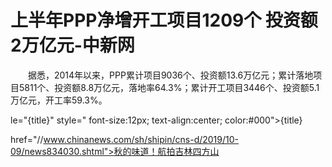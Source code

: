 # 上半年PPP净增开工项目1209个 投资额2万亿元-中新网

　　据悉，2014年以来，PPP累计项目9036个、投资额13.6万亿元；累计落地项目5811个、投资额8.8万亿元，落地率64.3%；累计开工项目3446个、投资额5.1万亿元，开工率59.3%。

le="{title}" style=" font-size:12px; text-align:center; color:#000">{title}

href="//www.chinanews.com/sh/shipin/cns-d/2019/10-09/news834030.shtml">秋的味道！航拍吉林四方山
